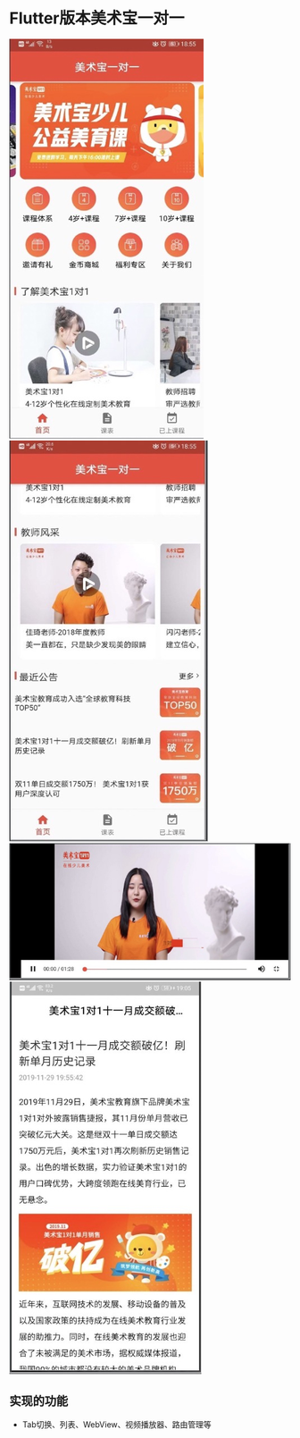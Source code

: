 # Flutter版本美术宝一对一

  ![](https://github.com/qiaoyhh/flutter_msb/raw/master/assets/images/3.0x/img_0.png)
  ![](https://github.com/qiaoyhh/flutter_msb/raw/master/assets/images/3.0x/img_1.png)
  ![](https://github.com/qiaoyhh/flutter_msb/raw/master/assets/images/3.0x/img_2.png)
  ![](https://github.com/qiaoyhh/flutter_msb/raw/master/assets/images/3.0x/img_3.png)



  ##  实现的功能
  * Tab切换、列表、WebView、视频播放器、路由管理等

